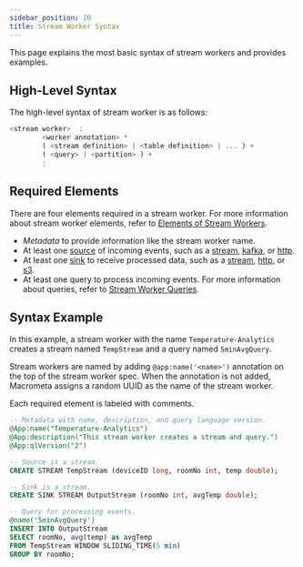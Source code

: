 ```yaml
---
sidebar_position: 20
title: Stream Worker Syntax
---
```


This page explains the most basic syntax of stream workers and provides examples.

## High-Level Syntax

The high-level syntax of stream worker is as follows:

```js
<stream worker>  :
        <worker annotation> *
        ( <stream definition> | <table definition> | ... ) +
        ( <query> | <partition> ) +
        ;
```

## Required Elements

There are four elements required in a stream worker. For more information about stream worker elements, refer to [Elements of Stream Workers](stream-worker-elements).

- _Metadata_ to provide information like the stream worker name.
- At least one [source](../source/) of incoming events, such as a [stream](../source/source-types/stream-source), [kafka](../source/source-types/kafka), or [http](../source/source-types/http).
- At least one [sink](../sink/) to receive processed data, such as a [stream](../sink/sink-types/stream-sink), [http](../sink/sink-types/http), or [s3](../sink/sink-types/s3).
- At least one query to process incoming events. For more information about queries, refer to [Stream Worker Queries](query-guide/).

## Syntax Example

In this example, a stream worker with the name `Temperature-Analytics` creates a stream named `TempStream` and a query named `5minAvgQuery`.

Stream workers are named by adding `@app:name('<name>')` annotation on the top of the stream worker spec. When the annotation is not added, Macrometa assigns a random UUID as the name of the stream worker.

Each required element is labeled with comments.

```sql
-- Metadata with name, description, and query language version.
@App:name("Temperature-Analytics")
@App:description("This stream worker creates a stream and query.")
@App:qlVersion("2")

-- Source is a stream.
CREATE STREAM TempStream (deviceID long, roomNo int, temp double);

-- Sink is a stream.
CREATE SINK STREAM OutputStream (roomNo int, avgTemp double);

-- Query for processing events.
@name('5minAvgQuery')
INSERT INTO OutputStream
SELECT roomNo, avg(temp) as avgTemp
FROM TempStream WINDOW SLIDING_TIME(5 min)
GROUP BY roomNo;
```
